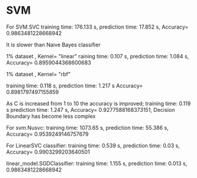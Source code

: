 # SVM
For SVM.SVC
training time: 176.133 s,
prediction time: 17.852 s,
Accuracy= 0.9863481228668942

It is slower than Naive Bayes classifier

1% dataset , Kernel= "linear"
raining time: 0.107 s,
prediction time: 1.084 s,
Accuracy= 0.8959044368600683

1% dataset , Kernel= "rbf"

training time: 0.118 s, prediction time: 1.217 s
Accuracy= 0.8981797497155859

As C is increased from 1 to 10 the accuracy is improved; training time: 0.119 s
prediction time: 1.247 s, Accuracy=
0.9277588168373151, Decision Boundary has become less complex

For svm.Nusvc:
training time: 1073.65 s,
prediction time: 55.386 s,
Accuracy= 0.9539249146757679

For LinearSVC classifier:
training time: 0.539 s,
prediction time: 0.03 s,
Accuracy= 0.9903299203640501

linear_model.SGDClassifier:
training time: 1.155 s,
prediction time: 0.013 s,
0.9863481228668942
